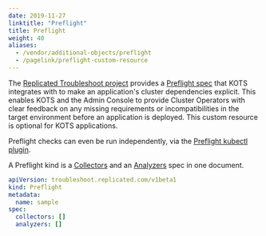 ```yaml
---
date: 2019-11-27
linktitle: "Preflight"
title: Preflight
weight: 40
aliases: 
  - /vendor/additional-objects/preflight
  - /pagelink/preflight-custom-resource
---
```

The [Replicated Troubleshoot project](https://github.com/replicatedhq/troubleshoot) provides a [Preflight spec](https://troubleshoot.sh/reference/preflights/) that KOTS integrates with to make an application's cluster dependencies explicit. This enables KOTS and the Admin Console to provide Cluster Operators with clear feedback on any missing requirements or incompatibilities in the target environment before an application is deployed. This custom resource is optional for KOTS applications.

Preflight checks can even be run independently, via the [Preflight kubectl plugin](https://troubleshoot.sh/docs/preflight/overview/).

A Preflight kind is a [Collectors](https://troubleshoot.sh/reference/collectors/overview/) and an [Analyzers](https://troubleshoot.sh/reference/analyzers/overview/) spec in one document.

```yaml
apiVersion: troubleshoot.replicated.com/v1beta1
kind: Preflight
metadata:
  name: sample
spec:
  collectors: []
  analyzers: []
```
